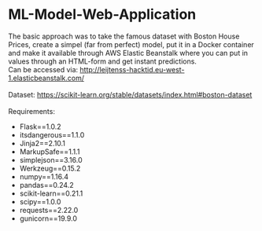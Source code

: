 # ML-Model-Web-Application
The basic approach was to take the famous dataset with Boston House Prices, create a simpel (far from perfect) model, put it in a Docker container and make it available through AWS Elastic Beanstalk where you can put in values through an HTML-form and get instant predictions.
<br>
Can be accessed via: http://leijtenss-hacktid.eu-west-1.elasticbeanstalk.com/
<br><br>
Dataset: https://scikit-learn.org/stable/datasets/index.html#boston-dataset
<br><br>
Requirements:
<br>
* Flask==1.0.2
* itsdangerous==1.1.0
* Jinja2==2.10.1
* MarkupSafe==1.1.1
* simplejson==3.16.0
* Werkzeug==0.15.2
* numpy==1.16.4
* pandas==0.24.2
* scikit-learn==0.21.1
* scipy==1.0.0
* requests==2.22.0
* gunicorn==19.9.0
